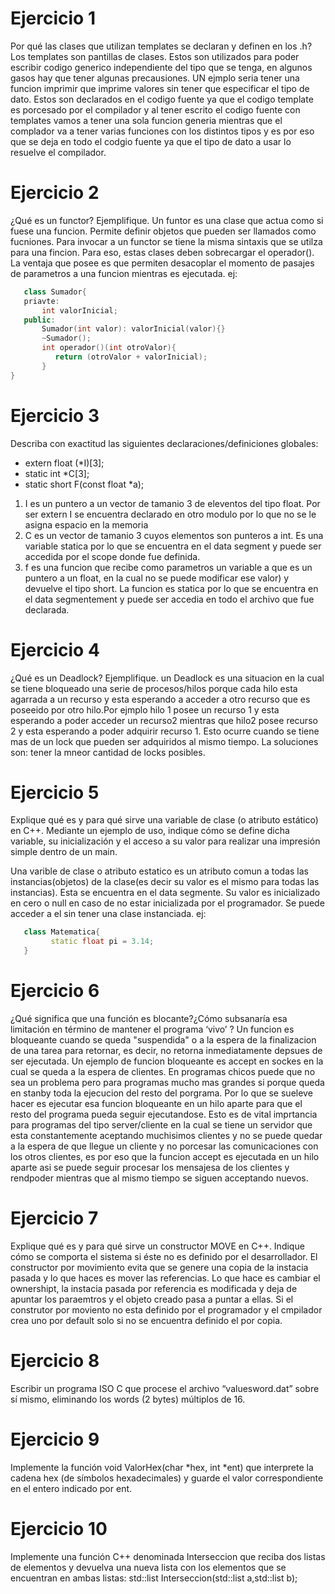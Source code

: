 # Ejercicio 1

Por qué las clases que utilizan templates se declaran y definen en los .h?
Los templates son pantillas de clases. Estos son utilizados para poder escribir codigo generico independiente del tipo que se tenga, en algunos gasos hay que tener algunas precausiones. UN ejmplo seria tener una funcion imprimir que imprime valores sin tener que especificar el tipo de dato. Estos son declarados en el codigo fuente ya que el codigo template es porcesado por el compilador y al tener escrito el codigo fuente con templates vamos a tener una sola funcion generia mientras que el complador va a tener varias funciones con los distintos tipos y es por eso que se deja en todo el codgio fuente ya que el tipo de dato a usar lo resuelve el compilador.

# Ejercicio 2

¿Qué es un functor? Ejemplifique.
Un funtor es una clase que actua como si fuese una funcion. Permite definir objetos que pueden ser llamados como fucniones. Para invocar a un functor se tiene la misma
sintaxis que se utilza para una fincion. Para eso, estas clases deben sobrecargar el operador(). La ventaja que posee es que permiten desacoplar el momento de 
pasajes de parametros a una funcion mientras es ejecutada.
ej:
```C++ 
   class Sumador{
   priavte:
       int valorInicial;
   public:
       Sumador(int valor): valorInicial(valor){}
       ~Sumador();
       int operador()(int otroValor){
          return (otroValor + valorInicial);
       }
}
```

# Ejercicio 3

Describa con exactitud las siguientes declaraciones/definiciones globales:
  * extern float (*I)[3];
  * static int *C[3];
  * static short F(const float *a);

1. I es un puntero a un vector de tamanio 3 de eleventos del tipo float. Por ser extern I se encuentra declarado en otro modulo por lo que no se le asigna espacio en la memoria
2. C es un vector de tamanio 3 cuyos elementos son punteros a int. Es una variable statica por lo que se encuentra en el data segment y puede ser accedida por el scope donde fue definida.
3. f es una funcion que recibe como parametros un variable a que es un puntero a un float, en la cual no se puede modificar ese valor) y devuelve el tipo short. La 
funcion es statica por lo que se encuentra en el data segmentement y puede ser accedia en todo el archivo que fue declarada.

# Ejercicio 4

¿Qué es un Deadlock? Ejemplifique.
un Deadlock es una situacion en la cual se tiene bloqueado una serie de procesos/hilos porque cada hilo esta agarrada a un recurso y esta esperando a acceder a otro 
recurso que es poseeido por otro hilo.Por ejmplo hilo 1 posee un recurso 1 y esta esperando a poder acceder un recurso2 mientras que hilo2 posee recurso 2 y esta
esperando a poder adquirir recurso 1. Esto ocurre cuando se tiene mas de un lock que pueden ser adquiridos al mismo tiempo. La soluciones son: tener la mneor cantidad
de locks posibles.

# Ejercicio 5

Explique qué es y para qué sirve una variable de clase (o atributo estático) en C++. Mediante un
ejemplo de uso, indique cómo se define dicha variable, su inicialización y el acceso a su valor para
realizar una impresión simple dentro de un main.

Una varible de clase o atributo estatico es un atributo comun a todas las instancias(objetos) de la clase(es decir su valor es el mismo para todas las instancias). Esta se encuentra en el data segmente. Su valor es inicializado en cero o null en caso de no estar inicializada por el programador. Se puede acceder a el sin tener una clase instanciada.
ej:
```C++
   class Matematica{
         static float pi = 3.14;
   }      
 ```        


# Ejercicio 6

¿Qué significa que una función es blocante?¿Cómo subsanaría esa limitación en término de
mantener el programa ‘vivo’ ?
Un funcion es bloqueante cuando se queda "suspendida" o a la espera de la finalizacion de una tarea para retornar, es decir, no retorna inmediatamente depsues de ser ejecutada. Un ejemplo de funcion bloqueante es accept en sockes en la cual se 
queda a la espera de clientes. En programas chicos puede que no sea un problema pero para programas mucho mas grandes si porque queda en stanby toda la ejecucion 
del resto del porgrama. Por lo que se sueleve hacer es ejecutar esa funcion bloqueante en un hilo aparte para que el resto del programa pueda seguir ejecutandose.
Esto es de vital imprtancia para programas del tipo server/cliente en la cual se tiene un servidor que esta constantemente aceptando muchisimos clientes y no se 
puede quedar a la espera de que llegue un cliente y no porcesar las comunicaciones con los otros clientes, es por eso que la funcion accept es ejecutada en un hilo
aparte asi se puede seguir procesar los mensajesa de los clientes y rendpoder mientras que al mismo tiempo se siguen acceptando nuevos.

# Ejercicio 7

Explique qué es y para qué sirve un constructor MOVE en C++. Indique cómo se comporta el
sistema si éste no es definido por el desarrollador.
El constructor por movimiento evita que se genere una copia de la instacia pasada y lo que haces es mover las referencias. Lo que hace es cambiar el ownershipt, 
la instacia pasada por referencia es modificada y deja de apuntar los paraemtros y el objeto creado pasa a puntar a ellas. Si el construtor por moviento no esta definido
por el programador y el cmpilador crea uno por default solo si no se encuentra definido el por copia.  

# Ejercicio 8

Escribir un programa ISO C que procese el archivo “valuesword.dat” sobre sí mismo,
eliminando los words (2 bytes) múltiplos de 16.

# Ejercicio 9

Implemente la función void ValorHex(char *hex, int *ent) que interprete la cadena hex (de
símbolos hexadecimales) y guarde el valor correspondiente en el entero indicado por ent.

# Ejercicio 10

Implemente una función C++ denominada Interseccion que reciba dos listas de elementos y
devuelva una nueva lista con los elementos que se encuentran en ambas listas:
 std::list<T> Interseccion(std::list<T> a,std::list<T> b);
